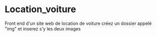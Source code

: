# Location_voiture
Front end d'un site web de location de voiture
créez un dossier appelé "img" et inserez s'y les deux images
